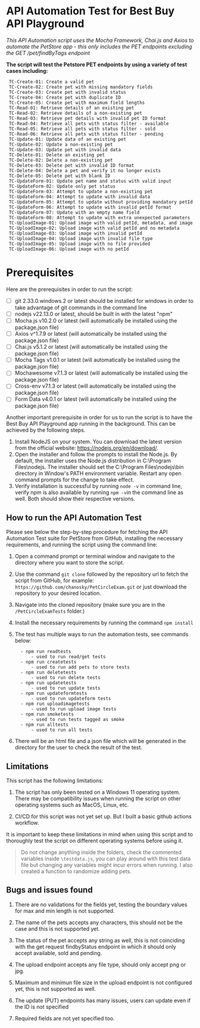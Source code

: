# API Automation Test for Best Buy API Playground

*This API Automation script uses the Mocha Framework, Chai.js and Axios to automate the PetStore app - this only includes the PET endpoints excluding the GET /pet/findByTags endpoint* 

**The script will test the Petstore PET endpoints by using a variety of test cases including:**

	 TC-Create-01: Create a valid pet
	 TC-Create-02: Create pet with missing mandatory fields
	 TC-Create-03: Create pet with invalid status
	 TC-Create-04: Create pet with duplicate ID
	 TC-Create-05: Create pet with maximum field lengths
	 TC-Read-01: Retrieve details of an existing pet
	 TC-Read-02: Retrieve details of a non-existing pet
	 TC-Read-03: Retrieve pet details with invalid pet ID format
	 TC-Read-04: Retrieve all pets with status filter - available
	 TC-Read-05: Retrieve all pets with status filter - sold
	 TC-Read-06: Retrieve all pets with status filter - pending
	 TC-Update-01: Update data of an existing pet
	 TC-Update-02: Update a non-existing pet
	 TC-Update-03: Update pet with invalid data
	 TC-Delete-01: Delete an existing pet
	 TC-Delete-02: Delete a non-existing pet
	 TC-Delete-03: Delete pet with invalid ID format
	 TC-Delete-04: Delete a pet and verify it no longer exists
	 TC-Delete-05: Delete pet with blank ID
	 TC-UpdateForm-01: Update pet name and status with valid input
	 TC-UpdateForm-02: Update only pet status
	 TC-UpdateForm-03: Attempt to update a non-existing pet
	 TC-UpdateForm-04: Attempt to update with invalid data
	 TC-UpdateForm-05: Attempt to update without providing mandatory petId
	 TC-UpdateForm-06: Attempt to update with invalid petId format
	 TC-UpdateForm-07: Update with an empty name field
	 TC-UpdateForm-08: Attempt to update with extra unexpected parameters
	 TC-UploadImage-01: Upload image with valid petId, metadata, and image
	 TC-UploadImage-02: Upload image with valid petId and no metadata
	 TC-UploadImage-03: Upload image with invalid petId
	 TC-UploadImage-04: Upload image with invalid file type
	 TC-UploadImage-05: Upload image with no file provided
	 TC-UploadImage-06: Upload image with no petId


# Prerequisites

Here are the prerequisites in order to run the script:

 - [ ] git 2.33.0.windows.2 or latest should be installed for windows in order to take advantage of git commands in the command line
 - [ ] nodejs v22.13.0 or latest, should be built in with the latest "npm"
 - [ ] Mocha.js v10.2.0 or latest (will automatically be installed using the package.json file)
 - [ ] Axios v^1.7.9 or latest (will automatically be installed using the package.json file)
 - [ ] Chai.js v5.1.2 or latest (will automatically be installed using the package.json file)
 - [ ] Mocha Tags v1.0.1 or latest (will automatically be installed using the package.json file)
 - [ ] Mochawesome v7.1.3 or latest (will automatically be installed using the package.json file)
 - [ ] Cross-env v7.1.3 or latest (will automatically be installed using the package.json file)
 - [ ] Form Data v4.0.1 or latest (will automatically be installed using the package.json file)

 Another important prerequisite in order for us to run the script is to have the Best Buy API Playground app running in the background. This can be achieved by the following steps.

 1. Install NodeJS on your system. You can download the latest version from the official website: https://nodejs.org/en/download/.
 2. Open the installer and follow the prompts to install the Node.js. By default, the installer uses the Node.js distribution in C:\Program Files\nodejs. The installer should set the C:\Program Files\nodejs\bin directory in Window's PATH environment variable. Restart any open command prompts for the change to take effect.
 3. Verify installation is successful by running `node -v` in command line, verify npm is also available by running `npm -v`in the command line as well. Both should show their respective versions.

## How to run the API Automation Test

Please see below the step-by-step procedure for fetching the API Automation Test suite for PetStore from GitHub, installing the necessary requirements, and running the script using the command line:

1. Open a command prompt or terminal window and navigate to the directory where you want to store the script.
2. Use the command `git clone` followed by the repository url to fetch the script from GitHub, for example: `https://github.com/chanosky/PetCircleExam.git` or just download the repository to your desired location.
3. Navigate into the cloned repository (make sure you are in the `/PetCircleExamTests` folder.)
4. Install the necessary requirements by running the command `npm install`
5. The test has multiple ways to run the automation tests, see commands below:

		 - npm run readtests
			 - used to run read/get tests
		 - npm run createtests
			 - used to run add pets to store tests
		 - npm run deletetests
			 - used to run delete tests
		 - npm run updatetests
			 - used to run update tests
		 - npm run updateformtests
			 - used to run updateform tests
		 - npm run uploadimagetests
			 - used to run upload image tests
		 - npm run smoketests
			 - used to run tests tagged as smoke
		 - npm run alltests
			 - used to run all tests

 6. There will be an html file and a json file which will be generated in the directory for the user to check the result of the test.
		

## Limitations

This script has the following limitations:

1. The script has only been tested on a Windows 11 operating system. There may be compatibility issues when running the script on other operating systems such as MacOS, Linux, etc. 
       
2. CI/CD for this script was not yet set up. But I built a basic github actions workflow.
    
It is important to keep these limitations in mind when using this script and to thoroughly test the script on different operating systems before using it.

> Do not change anything inside the folders, check the commented variables inside `\testdata.js`, you can play around with this test data file but changing any variables might incur errors when running.
> I also created a function to randomize adding pets.

## Bugs and issues found

1. There are no validations for the fields yet, testing the boundary values for max and min length is not supported.

2. The name of the pets accepts any characters, this should not be the case and this is not supported yet.

3. The status of the pet accepts any string as well, this is not coinciding with the get request findbyStatus endpoint in which it should only accept available, sold and pending.
	
4. The upload endpoint accepts any file type, should only accept png or jpg.

5. Maximum and minimun file size in the upload endpoint is not configured yet, this is not supported as well.

6. The update (PUT) endpoints has many issues, users can update even if the ID is not specified

7. Required fields are not yet specified too.